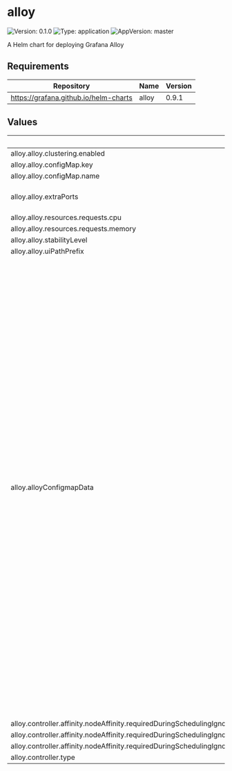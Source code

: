# alloy

![Version: 0.1.0](https://img.shields.io/badge/Version-0.1.0-informational?style=flat-square) ![Type: application](https://img.shields.io/badge/Type-application-informational?style=flat-square) ![AppVersion: master](https://img.shields.io/badge/AppVersion-master-informational?style=flat-square)

A Helm chart for deploying Grafana Alloy

## Requirements

| Repository | Name | Version |
|------------|------|---------|
| https://grafana.github.io/helm-charts | alloy | 0.9.1 |

## Values

| Key | Type | Default | Description |
|-----|------|---------|-------------|
| alloy.alloy.clustering.enabled | bool | `true` |  |
| alloy.alloy.configMap.key | string | `"config"` |  |
| alloy.alloy.configMap.name | string | `"alloy-gen3"` |  |
| alloy.alloy.extraPorts | list | `[{"name":"otel-grpc","port":4317,"protocol":"TCP","targetPort":4317},{"name":"otel-http","port":4318,"protocol":"TCP","targetPort":4318}]` | Extra ports to expose on the Alloy container. |
| alloy.alloy.resources.requests.cpu | string | `"1000m"` |  |
| alloy.alloy.resources.requests.memory | string | `"1Gi"` |  |
| alloy.alloy.stabilityLevel | string | `"public-preview"` |  |
| alloy.alloy.uiPathPrefix | string | `"/alloy"` |  |
| alloy.alloyConfigmapData | string | `"logging {\n  level    = \"info\"\n  format   = \"json\"\n  write_to = [loki.write.endpoint.receiver]\n}\n\n/////////////////////// OTLP START ///////////////////////\n\notelcol.receiver.otlp \"default\" {\n  grpc {}\n  http {}\n\n  output {\n    metrics = [otelcol.processor.batch.default.input]\n    traces = [otelcol.processor.batch.default.input]\n  }\n}\n\notelcol.processor.batch \"default\" {\n  output {\n    metrics = [otelcol.exporter.prometheus.default.input]\n    traces  = [otelcol.exporter.otlp.tempo.input]\n  }\n}\n\notelcol.exporter.prometheus \"default\" {\n  forward_to = [prometheus.remote_write.default.receiver]\n}\n\notelcol.exporter.otlp \"tempo\" {\n  client {\n    endpoint = \"http://monitoring-tempo-distributor.monitoring:4317\"\n    // Configure TLS settings for communicating with the endpoint.\n    tls {\n        // The connection is insecure.\n        insecure = true\n        // Do not verify TLS certificates when connecting.\n        insecure_skip_verify = true\n    }\n  }\n}\n\n\n/////////////////////// OTLP END ///////////////////////\n\n// discover all pods, to be used later in this config\ndiscovery.kubernetes \"pods\" {\n  role = \"pod\"\n}\n\n// discover all services, to be used later in this config\ndiscovery.kubernetes \"services\" {\n  role = \"service\"\n}\n\n// discover all nodes, to be used later in this config\ndiscovery.kubernetes \"nodes\" {\n  role = \"node\"\n}\n\n// Generic scrape of any pod with Annotation \"prometheus.io/scrape: true\"\ndiscovery.relabel \"annotation_autodiscovery_pods\" {\n  targets = discovery.kubernetes.pods.targets\n  rule {\n    source_labels = [\"__meta_kubernetes_pod_annotation_prometheus_io_scrape\"]\n    regex = \"true\"\n    action = \"keep\"\n  }\n  rule {\n    source_labels = [\"__meta_kubernetes_pod_annotation_prometheus_io_job\"]\n    action = \"replace\"\n    target_label = \"job\"\n  }\n  rule {\n    source_labels = [\"__meta_kubernetes_pod_annotation_prometheus_io_instance\"]\n    action = \"replace\"\n    target_label = \"instance\"\n  }\n  rule {\n    source_labels = [\"__meta_kubernetes_pod_annotation_prometheus_io_path\"]\n    action = \"replace\"\n    target_label = \"__metrics_path__\"\n  }\n\n  // Choose the pod port\n  // The discovery generates a target for each declared container port of the pod.\n  // If the metricsPortName annotation has value, keep only the target where the port name matches the one of the annotation.\n  rule {\n    source_labels = [\"__meta_kubernetes_pod_container_port_name\"]\n    target_label = \"__tmp_port\"\n  }\n  rule {\n    source_labels = [\"__meta_kubernetes_pod_annotation_prometheus_io_portName\"]\n    regex = \"(.+)\"\n    target_label = \"__tmp_port\"\n  }\n  rule {\n    source_labels = [\"__meta_kubernetes_pod_container_port_name\"]\n    action = \"keepequal\"\n    target_label = \"__tmp_port\"\n  }\n\n  // If the metrics port number annotation has a value, override the target address to use it, regardless whether it is\n  // one of the declared ports on that Pod.\n  rule {\n    source_labels = [\"__meta_kubernetes_pod_annotation_prometheus_io_port\", \"__meta_kubernetes_pod_ip\"]\n    regex = \"(\\\\d+);(([A-Fa-f0-9]{1,4}::?){1,7}[A-Fa-f0-9]{1,4})\"\n    replacement = \"[$2]:$1\" // IPv6\n    target_label = \"__address__\"\n  }\n  rule {\n    source_labels = [\"__meta_kubernetes_pod_annotation_prometheus_io_port\", \"__meta_kubernetes_pod_ip\"]\n    regex = \"(\\\\d+);((([0-9]+?)(\\\\.|$)){4})\" // IPv4, takes priority over IPv6 when both exists\n    replacement = \"$2:$1\"\n    target_label = \"__address__\"\n  }\n\n  rule {\n    source_labels = [\"__meta_kubernetes_pod_annotation_prometheus_io_scheme\"]\n    action = \"replace\"\n    target_label = \"__scheme__\"\n  }\n\n\n  // add labels\n  rule {\n    source_labels = [\"__meta_kubernetes_pod_name\"]\n    target_label = \"pod\"\n  }\n  rule {\n    source_labels = [\"__meta_kubernetes_pod_container_name\"]\n    target_label = \"container\"\n  }\n  rule {\n    source_labels = [\"__meta_kubernetes_pod_controller_name\"]\n    target_label = \"controller\"\n  }\n\n  rule {\n    source_labels = [\"__meta_kubernetes_namespace\"]\n    target_label = \"namespace\"\n  }\n\n\n  rule {\n    source_labels = [\"__meta_kubernetes_pod_label_app\"]\n    target_label = \"app\"\n  }\n\n  // map all labels\n  rule {\n    action = \"labelmap\"\n    regex  = \"__meta_kubernetes_pod_label_(.+)\"\n  }\n}\n\n// Generic scrape of any service with\n// Annotation Autodiscovery\ndiscovery.relabel \"annotation_autodiscovery_services\" {\n  targets = discovery.kubernetes.services.targets\n  rule {\n    source_labels = [\"__meta_kubernetes_service_annotation_prometheus_io_scrape\"]\n    regex = \"true\"\n    action = \"keep\"\n  }\n  rule {\n    source_labels = [\"__meta_kubernetes_service_annotation_prometheus_io_job\"]\n    action = \"replace\"\n    target_label = \"job\"\n  }\n  rule {\n    source_labels = [\"__meta_kubernetes_service_annotation_prometheus_io_instance\"]\n    action = \"replace\"\n    target_label = \"instance\"\n  }\n  rule {\n    source_labels = [\"__meta_kubernetes_service_annotation_prometheus_io_path\"]\n    action = \"replace\"\n    target_label = \"__metrics_path__\"\n  }\n\n  // Choose the service port\n  rule {\n    source_labels = [\"__meta_kubernetes_service_port_name\"]\n    target_label = \"__tmp_port\"\n  }\n  rule {\n    source_labels = [\"__meta_kubernetes_service_annotation_prometheus_io_portName\"]\n    regex = \"(.+)\"\n    target_label = \"__tmp_port\"\n  }\n  rule {\n    source_labels = [\"__meta_kubernetes_service_port_name\"]\n    action = \"keepequal\"\n    target_label = \"__tmp_port\"\n  }\n\n  rule {\n    source_labels = [\"__meta_kubernetes_service_port_number\"]\n    target_label = \"__tmp_port\"\n  }\n  rule {\n    source_labels = [\"__meta_kubernetes_service_annotation_prometheus_io_port\"]\n    regex = \"(.+)\"\n    target_label = \"__tmp_port\"\n  }\n  rule {\n    source_labels = [\"__meta_kubernetes_service_port_number\"]\n    action = \"keepequal\"\n    target_label = \"__tmp_port\"\n  }\n\n  rule {\n    source_labels = [\"__meta_kubernetes_service_annotation_prometheus_io_scheme\"]\n    action = \"replace\"\n    target_label = \"__scheme__\"\n  }\n}\n\nprometheus.scrape \"metrics\" {\n  job_name   = \"integrations/autodiscovery_metrics\"\n  targets  = concat(discovery.relabel.annotation_autodiscovery_pods.output, discovery.relabel.annotation_autodiscovery_services.output)\n  honor_labels = true\n  clustering {\n    enabled = true\n  }\n  forward_to = [prometheus.relabel.metrics_service.receiver]\n}\n\n\n// Node Exporter\n// TODO: replace with https://grafana.com/docs/alloy/latest/reference/components/prometheus.exporter.unix/\ndiscovery.relabel \"node_exporter\" {\n  targets = discovery.kubernetes.pods.targets\n  rule {\n    source_labels = [\"__meta_kubernetes_pod_label_app_kubernetes_io_instance\"]\n    regex = \"monitoring-extras\"\n    action = \"keep\"\n  }\n  rule {\n    source_labels = [\"__meta_kubernetes_pod_label_app_kubernetes_io_name\"]\n    regex = \"node-exporter\"\n    action = \"keep\"\n  }\n  rule {\n    source_labels = [\"__meta_kubernetes_pod_node_name\"]\n    action = \"replace\"\n    target_label = \"instance\"\n  }\n}\n\nprometheus.scrape \"node_exporter\" {\n  job_name   = \"integrations/node_exporter\"\n  targets  = discovery.relabel.node_exporter.output\n  scrape_interval = \"60s\"\n  clustering {\n    enabled = true\n  }\n  forward_to = [prometheus.relabel.node_exporter.receiver]\n}\n\nprometheus.relabel \"node_exporter\" {\n  rule {\n    source_labels = [\"__name__\"]\n    regex = \"up|node_cpu.*|node_network.*|node_exporter_build_info|node_filesystem.*|node_memory.*|process_cpu_seconds_total|process_resident_memory_bytes\"\n    action = \"keep\"\n  }\n  forward_to = [prometheus.relabel.metrics_service.receiver]\n}\n\n// Logs from all pods\ndiscovery.relabel \"all_pods\" {\n  targets = discovery.kubernetes.pods.targets\n  rule {\n    source_labels = [\"__meta_kubernetes_namespace\"]\n    target_label = \"namespace\"\n  }\n  rule {\n    source_labels = [\"__meta_kubernetes_pod_name\"]\n    target_label = \"pod\"\n  }\n  rule {\n    source_labels = [\"__meta_kubernetes_pod_container_name\"]\n    target_label = \"container\"\n  }\n  rule {\n    source_labels = [\"__meta_kubernetes_pod_controller_name\"]\n    target_label = \"controller\"\n  }\n\n  rule {\n    source_labels = [\"__meta_kubernetes_pod_label_app\"]\n    target_label = \"app\"\n  }\n\n  // map all labels\n  rule {\n    action = \"labelmap\"\n    regex  = \"__meta_kubernetes_pod_label_(.+)\"\n  }\n\n}\n\nloki.source.kubernetes \"pods\" {\n  targets = discovery.relabel.all_pods.output\n  forward_to = [loki.write.endpoint.receiver]\n}\n\n// kube-state-metrics\ndiscovery.relabel \"relabel_kube_state_metrics\" {\n  targets = discovery.kubernetes.services.targets\n  rule {\n    source_labels = [\"__meta_kubernetes_namespace\"]\n    regex = \"monitoring\"\n    action = \"keep\"\n  }\n  rule {\n    source_labels = [\"__meta_kubernetes_service_name\"]\n    regex = \"monitoring-extras-kube-state-metrics\"\n    action = \"keep\"\n  }\n}\n\nprometheus.scrape \"kube_state_metrics\" {\n  targets = discovery.relabel.relabel_kube_state_metrics.output\n  job_name = \"kube-state-metrics\"\n  metrics_path = \"/metrics\"\n  forward_to = [prometheus.remote_write.default.receiver]\n}\n\n// Kubelet\ndiscovery.relabel \"kubelet\" {\n  targets = discovery.kubernetes.nodes.targets\n  rule {\n    target_label = \"__address__\"\n    replacement  = \"kubernetes.default.svc.cluster.local:443\"\n  }\n  rule {\n    source_labels = [\"__meta_kubernetes_node_name\"]\n    regex         = \"(.+)\"\n    replacement   = \"/api/v1/nodes/${1}/proxy/metrics\"\n    target_label  = \"__metrics_path__\"\n  }\n}\n\nprometheus.scrape \"kubelet\" {\n  job_name   = \"integrations/kubernetes/kubelet\"\n  targets  = discovery.relabel.kubelet.output\n  scheme   = \"https\"\n  scrape_interval = \"60s\"\n  bearer_token_file = \"/var/run/secrets/kubernetes.io/serviceaccount/token\"\n  tls_config {\n    insecure_skip_verify = true\n  }\n  clustering {\n    enabled = true\n  }\n  forward_to = [prometheus.relabel.kubelet.receiver]\n}\n\nprometheus.relabel \"kubelet\" {\n  rule {\n    source_labels = [\"__name__\"]\n    regex = \"up|container_cpu_usage_seconds_total|kubelet_certificate_manager_client_expiration_renew_errors|kubelet_certificate_manager_client_ttl_seconds|kubelet_certificate_manager_server_ttl_seconds|kubelet_cgroup_manager_duration_seconds_bucket|kubelet_cgroup_manager_duration_seconds_count|kubelet_node_config_error|kubelet_node_name|kubelet_pleg_relist_duration_seconds_bucket|kubelet_pleg_relist_duration_seconds_count|kubelet_pleg_relist_interval_seconds_bucket|kubelet_pod_start_duration_seconds_bucket|kubelet_pod_start_duration_seconds_count|kubelet_pod_worker_duration_seconds_bucket|kubelet_pod_worker_duration_seconds_count|kubelet_running_container_count|kubelet_running_containers|kubelet_running_pod_count|kubelet_running_pods|kubelet_runtime_operations_errors_total|kubelet_runtime_operations_total|kubelet_server_expiration_renew_errors|kubelet_volume_stats_available_bytes|kubelet_volume_stats_capacity_bytes|kubelet_volume_stats_inodes|kubelet_volume_stats_inodes_used|kubernetes_build_info|namespace_workload_pod|rest_client_requests_total|storage_operation_duration_seconds_count|storage_operation_errors_total|volume_manager_total_volumes\"\n    action = \"keep\"\n  }\n  forward_to = [prometheus.relabel.metrics_service.receiver]\n}\n\n// Cluster Events\nloki.source.kubernetes_events \"cluster_events\" {\n  job_name   = \"integrations/kubernetes/eventhandler\"\n  log_format = \"logfmt\"\n  forward_to = [loki.write.endpoint.receiver]\n}\n\nprometheus.relabel \"metrics_service\" {\n  forward_to = [prometheus.remote_write.default.receiver]\n}\n\n\n// Write Endpoints\n// prometheus write endpoint\nprometheus.remote_write \"default\" {\n  external_labels = {\n    cluster = \"{{ .Values.cluster }}\",\n    project = \"{{ .Values.project }}\",\n  }\n  endpoint {\n    url = \"https://mimir.example.com/api/v1/push\"\n\n    headers = {\n      \"X-Scope-OrgID\" = \"anonymous\",\n    }\n\n  }\n}\n\n// loki write endpoint\nloki.write \"endpoint\" {\n  external_labels =  {\n    cluster = \"{{ .Values.cluster }}\",\n    project = \"{{ .Values.project }}\",\n  }\n  endpoint {\n    url = \"https://loki.example.com/loki/api/v1/push\"\n  }\n}"` |  |
| alloy.controller.affinity.nodeAffinity.requiredDuringSchedulingIgnoredDuringExecution.nodeSelectorTerms[0].matchExpressions[0].key | string | `"topology.kubernetes.io/zone"` |  |
| alloy.controller.affinity.nodeAffinity.requiredDuringSchedulingIgnoredDuringExecution.nodeSelectorTerms[0].matchExpressions[0].operator | string | `"In"` |  |
| alloy.controller.affinity.nodeAffinity.requiredDuringSchedulingIgnoredDuringExecution.nodeSelectorTerms[0].matchExpressions[0].values[0] | string | `"us-east-1a"` |  |
| alloy.controller.type | string | `"deployment"` |  |

